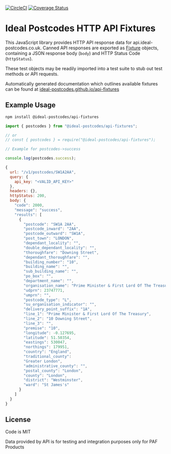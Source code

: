 [![CircleCI](https://circleci.com/gh/ideal-postcodes/api-fixtures.svg?style=svg)](https://circleci.com/gh/ideal-postcodes/api-fixtures) [![Coverage Status](https://coveralls.io/repos/github/ideal-postcodes/api-fixtures/badge.svg?branch=master)](https://coveralls.io/github/ideal-postcodes/api-fixtures?branch=master)

# Ideal Postcodes HTTP API Fixtures

This JavaScript library provides HTTP API response data for api.ideal-postcodes.co.uk. Canned API responses are exported as [Fixture](https://ideal-postcodes.github.io/api-fixtures/interfaces/fixture.html) objects, containing a JSON response body (`body`) and HTTP Status Code (`httpStatus`).

These test objects may be readily imported into a test suite to stub out test methods or API requests.

Automatically generated documentation which outlines available fixtures can be found at [ideal-postcodes.github.io/api-fixtures](https://ideal-postcodes.github.io/api-fixtures/)

## Example Usage

```bash
npm install @ideal-postcodes/api-fixtures
```

```javascript
import { postcodes } from "@ideal-postcodes/api-fixtures";

// or 
// const { postcodes } = require("@ideal-postcodes/api-fixtures");

// Example for postcodes->success

console.log(postcodes.success);

{
  url: "/v1/postcodes/SW1A2AA",
  query: {
    api_key: "<VALID_API_KEY>"
  },
  headers: {},
  httpStatus: 200,
  body: {
    "code": 2000,
    "message": "success",
    "results": [
      {
        "postcode": "SW1A 2AA",
        "postcode_inward": "2AA",
        "postcode_outward": "SW1A",
        "post_town": "LONDON",
        "dependant_locality": "",
        "double_dependant_locality": "",
        "thoroughfare": "Downing Street",
        "dependant_thoroughfare": "",
        "building_number": "10",
        "building_name": "",
        "sub_building_name": "",
        "po_box": "",
        "department_name": "",
        "organisation_name": "Prime Minister & First Lord Of The Treasury",
        "udprn": 23747771,
        "umprn": "",
        "postcode_type": "L",
        "su_organisation_indicator": "",
        "delivery_point_suffix": "1A",
        "line_1": "Prime Minister & First Lord Of The Treasury",
        "line_2": "10 Downing Street",
        "line_3": "",
        "premise": "10",
        "longitude": -0.127695,
        "latitude": 51.50354,
        "eastings": 530047,
        "northings": 179951,
        "country": "England",
        "traditional_county":
        "Greater London",
        "administrative_county": "",
        "postal_county": "London",
        "county": "London",
        "district": "Westminster",
        "ward": "St James's"
      }
    ]
  }
}

```

## License

Code is MIT

Data provided by API is for testing and integration purposes only for PAF Products

